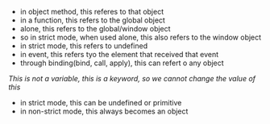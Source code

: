 - in object method, this referes to that object
- in a function, this refers to the global object
- alone, this refers to the global/window object
- so in strict mode, when used alone, this also refers to the window object
- in strict mode, this refers to undefined
- in event, this refers tyo the element that received that event
- through binding(bind, call, apply), this can refert o any object

*This is not a variable, this is a keyword, so we cannot change the value of this*

- in strict mode, this can be undefined or primitive
- in non-strict mode, this always becomes an object



